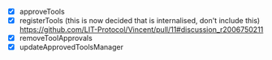 - [x] approveTools
- [x] registerTools (this is now decided that is internalised, don't include this) https://github.com/LIT-Protocol/Vincent/pull/11#discussion_r2006750211
- [x] removeToolApprovals
- [x] updateApprovedToolsManager
